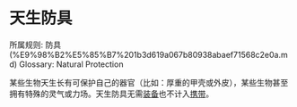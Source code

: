 # 天生防具

所属规则: 防具 (%E9%98%B2%E5%85%B7%201b3d619a067b80938abaef71568c2e0a.md)
Glossary: Natural Protection

某些生物天生长有可保护自己的器官（比如：厚重的甲壳或外皮），某些生物甚至拥有特殊的灵气或力场。天生防具无需[装备](%E8%A3%85%E5%A4%87%201b3d619a067b80f99057fe3412922dd5.md)也不计入[携带](%E6%90%BA%E5%B8%A6%201b3d619a067b80eba1bde9b8208d9313.md)。